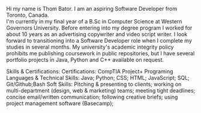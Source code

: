 
Hi my name is Thom Bator. I am an aspiring Software Developer from Toronto, Canada.  
I'm currently in my final year of a B.Sc in Computer Science at Western Governors University. 
Before entering into my degree program I worked for about 10 years as an advertising copywriter and video script writer. 
I look forward to transitioning into a Software Developer role when I complete my studies in several months. 
My university's academic integrity policy prohibits me publishing coursework in public repositories, but I have several portfolio projects in Java, Python and C++ available on request.


Skills & Certifications:
Certifications: CompTIA Project+
Programing Languages & Technical Skills: Java; Python; CSS; HTML; JavaScript; SQL; Git/Github;Bash
Soft Skills: Pitching & presenting to clients; working on multi-department (design, web & marketing) teams; meeting tight deadlines; concise email/written communication; following creative briefs; using project management software (Basecamp); 


<!---
ThomBator/ThomBator is a ✨ special ✨ repository because its `README.md` (this file) appears on your GitHub profile.
You can click the Preview link to take a look at your changes.
--->
